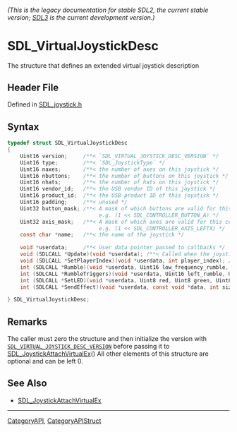 ###### (This is the legacy documentation for stable SDL2, the current stable version; [SDL3](https://wiki.libsdl.org/SDL3/) is the current development version.)
# SDL_VirtualJoystickDesc

The structure that defines an extended virtual joystick description

## Header File

Defined in [SDL_joystick.h](https://github.com/libsdl-org/SDL/blob/SDL2/include/SDL_joystick.h)

## Syntax

```c
typedef struct SDL_VirtualJoystickDesc
{
    Uint16 version;     /**< `SDL_VIRTUAL_JOYSTICK_DESC_VERSION` */
    Uint16 type;        /**< `SDL_JoystickType` */
    Uint16 naxes;       /**< the number of axes on this joystick */
    Uint16 nbuttons;    /**< the number of buttons on this joystick */
    Uint16 nhats;       /**< the number of hats on this joystick */
    Uint16 vendor_id;   /**< the USB vendor ID of this joystick */
    Uint16 product_id;  /**< the USB product ID of this joystick */
    Uint16 padding;     /**< unused */
    Uint32 button_mask; /**< A mask of which buttons are valid for this controller
                             e.g. (1 << SDL_CONTROLLER_BUTTON_A) */
    Uint32 axis_mask;   /**< A mask of which axes are valid for this controller
                             e.g. (1 << SDL_CONTROLLER_AXIS_LEFTX) */
    const char *name;   /**< the name of the joystick */

    void *userdata;     /**< User data pointer passed to callbacks */
    void (SDLCALL *Update)(void *userdata); /**< Called when the joystick state should be updated */
    void (SDLCALL *SetPlayerIndex)(void *userdata, int player_index); /**< Called when the player index is set */
    int (SDLCALL *Rumble)(void *userdata, Uint16 low_frequency_rumble, Uint16 high_frequency_rumble); /**< Implements SDL_JoystickRumble() */
    int (SDLCALL *RumbleTriggers)(void *userdata, Uint16 left_rumble, Uint16 right_rumble); /**< Implements SDL_JoystickRumbleTriggers() */
    int (SDLCALL *SetLED)(void *userdata, Uint8 red, Uint8 green, Uint8 blue); /**< Implements SDL_JoystickSetLED() */
    int (SDLCALL *SendEffect)(void *userdata, const void *data, int size); /**< Implements SDL_JoystickSendEffect() */

} SDL_VirtualJoystickDesc;
```

## Remarks

The caller must zero the structure and then initialize the version with
[`SDL_VIRTUAL_JOYSTICK_DESC_VERSION`](SDL_VIRTUAL_JOYSTICK_DESC_VERSION)
before passing it to
[SDL_JoystickAttachVirtualEx](SDL_JoystickAttachVirtualEx)() All other
elements of this structure are optional and can be left 0.

## See Also

* [SDL_JoystickAttachVirtualEx](SDL_JoystickAttachVirtualEx)

----
[CategoryAPI](CategoryAPI), [CategoryAPIStruct](CategoryAPIStruct)

